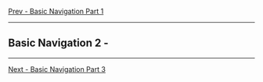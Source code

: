 [Prev - Basic Navigation Part 1](basic_navigation_1.md)

---

## Basic Navigation 2 - 



--- 

[Next - Basic Navigation Part 3](basic_navigation_3.md)

